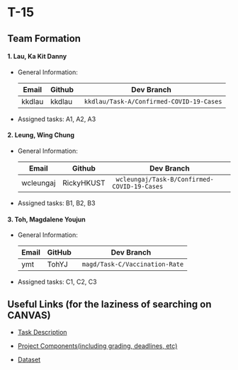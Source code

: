 # T-15

## Team Formation

#### 1. Lau, Ka Kit Danny


* General Information:

  | Email | Github | Dev Branch |
  | -------- | -------- | -------- |
  | kkdlau     | kkdlau     | ` kkdlau/Task-A/Confirmed-COVID-19-Cases`     |

* Assigned tasks: A1, A2, A3

#### 2. Leung, Wing Chung


* General Information:

  | Email | Github | Dev Branch |
  | -------- | -------- | -------- |
  | wcleungaj     | RickyHKUST     | ` wcleungaj/Task-B/Confirmed-COVID-19-Cases`     |

* Assigned tasks: B1, B2, B3  

#### 3. Toh, Magdalene Youjun  


* General Information:  

  | Email | GitHub | Dev Branch |  
  | -------- |  -------- | -------- |  
  | ymt      | TohYJ     | ` magd/Task-C/Vaccination-Rate`  |

* Assigned tasks: C1, C2, C3

## Useful Links (for the laziness of searching on CANVAS)
* [Task Description](https://canvas.ust.hk/courses/38865/pages/task-description?module_item_id=629082)

* [Project Components(including grading, deadlines, etc)](https://canvas.ust.hk/courses/38865/pages/components-of-project-assessment?module_item_id=629089)
* [Dataset](https://canvas.ust.hk/courses/38865/pages/dataset-for-team-project?module_item_id=629097)
